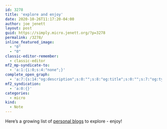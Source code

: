 ```yaml
---
id: 3278
title: 'explore and enjoy'
date: 2020-10-26T11:17:20-04:00
author: joe jenett
layout: post
guid: https://simply.micro.jenett.org/?p=3278
permalink: /3278/
inline_featured_image:
  - "0"
  - "0"
classic-editor-remember:
  - classic-editor
mf2_mp-syndicate-to:
  - 'a:1:{i:0;s:4:"none";}'
complete_open_graph:
  - 'a:7:{s:14:"og:description";s:0:"";s:8:"og:title";s:0:"";s:7:"og:type";s:0:"";s:12:"twitter:card";s:7:"summary";s:15:"twitter:creator";s:0:"";s:19:"twitter:description";s:0:"";s:8:"og:image";s:0:"";}'
mf2_syndication:
  - 'a:0:{}'
categories:
  - micro
kind:
  - Note
---
```

Here’s a growing list of [personal blogs](https://directory.iwebthings.com/categories?seek=personal%20blogs) to explore - enjoy!